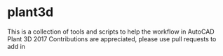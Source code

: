 # plant3d
This is a collection of tools and scripts to help the workflow in AutoCAD Plant 3D 2017
Contributions are appreciated, please use pull requests to add in
